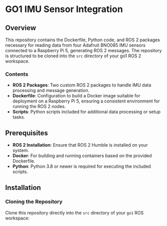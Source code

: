# GO1 IMU Sensor Integration

## Overview
This repository contains the Dockerfile, Python code, and ROS 2 packages necessary for reading data from four Adafruit BNO085 IMU sensors connected to a Raspberry Pi 5, generating ROS 2 messages. 
The repository is structured to be cloned into the `src` directory of your go1 ROS 2 workspace.

### Contents
- **ROS 2 Packages**: Two custom ROS 2 packages to handle IMU data processing and message generation.
- **Dockerfile**: Configuration to build a Docker image suitable for deployment on a Raspberry Pi 5, ensuring a consistent environment for running the ROS 2 nodes.
- **Scripts**: Python scripts included for additional data processing or setup tasks.

## Prerequisites
- **ROS 2 Installation**: Ensure that ROS 2 Humble is installed on your system. 
- **Docker**: For building and running containers based on the provided Dockerfile.
- **Python**: Python 3.8 or newer is required for executing the included scripts.

## Installation

### Cloning the Repository
Clone this repository directly into the `src` directory of your `go1` ROS workspace:

